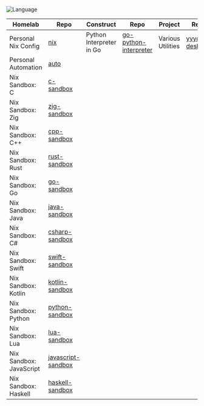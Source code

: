 ![Language](https://github-readme-stats.vercel.app/api/top-langs/?username=permalik&size_weight=0.5&count_weight=0.5&theme=apprentice&card_width=650&langs_count=20&custom_title=Languages&layout=compact)

| Homelab                 | Repo                                                                 | Construct                | Repo                                                                       | Project            | Repo                                                                 |
|-------------------------|----------------------------------------------------------------------|--------------------------|----------------------------------------------------------------------------|--------------------|----------------------------------------------------------------------|
| Personal Nix Config     | [nix](https://github.com/permalik/nix)                               | Python Interpreter in Go | [go-python-interpreter](https://github.com/permalik/go-python-interpreter) | Various Utilities  | [yyyoink-desktop](https://github.com/sunsplitstudio/yyyoink-desktop) |
| Personal Automation     | [auto](https://github.com/permalik/auto)                             |                          |                                                                            |                    |                                                                      |
| Nix Sandbox: C          | [c-sandbox](https://github.com/permalik/c-sandbox)                   |                          |                                                                            |                    |                                                                      |
| Nix Sandbox: Zig        | [zig-sandbox](https://github.com/permalik/zig-sandbox)               |                          |                                                                            |                    |                                                                      |
| Nix Sandbox: C++        | [cpp-sandbox](https://github.com/permalik/cpp-sandbox)               |                          |                                                                            |                    |                                                                      |
| Nix Sandbox: Rust       | [rust-sandbox](https://github.com/permalik/rust-sandbox)             |                          |                                                                            |                    |                                                                      |
| Nix Sandbox: Go         | [go-sandbox](https://github.com/permalik/go-sandbox)                 |                          |                                                                            |                    |                                                                      |
| Nix Sandbox: Java       | [java-sandbox](https://github.com/permalik/java-sandbox)             |                          |                                                                            |                    |                                                                      |
| Nix Sandbox: C#         | [csharp-sandbox](https://github.com/permalik/csharp-sandbox)         |                          |                                                                            |                    |                                                                      |
| Nix Sandbox: Swift      | [swift-sandbox](https://github.com/permalik/swift-sandbox)           |                          |                                                                            |                    |                                                                      |
| Nix Sandbox: Kotlin     | [kotlin-sandbox](https://github.com/permalik/kotlin-sandbox)         |                          |                                                                            |                    |                                                                      |
| Nix Sandbox: Python     | [python-sandbox](https://github.com/permalik/python-sandbox)         |                          |                                                                            |                    |                                                                      |
| Nix Sandbox: Lua        | [lua-sandbox](https://github.com/permalik/lua-sandbox)               |                          |                                                                            |                    |                                                                      |
| Nix Sandbox: JavaScript | [javascript-sandbox](https://github.com/permalik/javascript-sandbox) |                          |                                                                            |                    |                                                                      |
| Nix Sandbox: Haskell    | [haskell-sandbox](https://github.com/permalik/haskell-sandbox)       |                          |                                                                            |                    |                                                                      |

<!--
![Language](https://github-readme-stats.vercel.app/api/top-langs/?username=permalik&size_weight=0.5&count_weight=0.5&theme=apprentice&langs_count=20&custom_title=Languages&layout=compact)
-->

<!--
**permalik/permalik** is a ✨ _special_ ✨ repository because its `README.md` (this file) appears on your GitHub profile.

Here are some ideas to get you started:

- 🔭 I’m currently working on ...
- 🌱 I’m currently learning ...
- 👯 I’m looking to collaborate on ...
- 🤔 I’m looking for help with ...
- 💬 Ask me about ...
- 📫 How to reach me: ...
- 😄 Pronouns: ...
- ⚡ Fun fact: ...
-->
